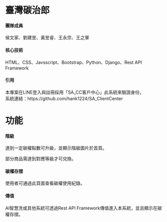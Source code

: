 # 臺灣碳治郎
<h4>團隊成員</h4>
侯文家、劉建昱、黃昱睿、王永宗、王之軍
<h4>核心技術</h4>
HTML、CSS、Javsscript、Bootstrap、Python、Django、Rest API Framework
<h4>引用</h4>
本專案在LINE登入與註冊採用「SA_CC客戶中心」此系統來驗證身份。<br>
系統連結：https://github.com/hank1224/SA_ClientCenter

# 功能
<h4>階級</h4>
<p>達到一定碳權點數可升級，並顯示階級圖片於首頁。</p>
<p>部分商品需達到對應等級才可兌換。</p>

<h4>碳權存摺</h4>
<p>使用者可通過此頁面查看碳權使用紀錄。</p>

<h4>傳值</h4>
<p>AI智慧洗或其他系統可透過Rest API Framework傳值進入本系統，並且顯示在碳權存摺。</p>

